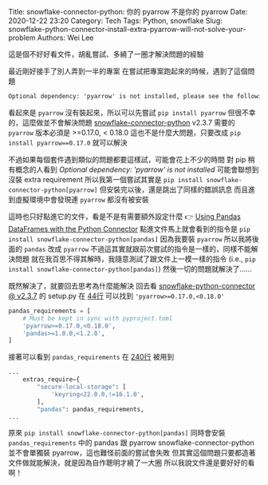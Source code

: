 Title: snowflake-connector-python: 你的 pyarrow 不是你的 pyarrow
Date: 2020-12-22 23:20
Category: Tech
Tags: Python, snowflake
Slug: snowflake-python-connector-install-extra-pyarrow-will-not-solve-your-problem
Authors: Wei Lee

這是個不好好看文件，胡亂嘗試、多繞了一圈才解決問題的經驗

<!--more-->

最近剛好接手了別人弄到一半的專案
在嘗試把專案跑起來的時候，遇到了這個問題

```txt
Optional dependency: 'pyarrow' is not installed, please see the following link for install instructions: https://docs.snowflake.com/en/user-guide/python-connector-pandas.html#installation
```

看起來是 `pyarrow` 沒有裝起來，所以可以先嘗試 `pip install pyarrow`
但很不幸的，這麼做並不會解決問題
[snowflake-connector-python](https://github.com/snowflakedb/snowflake-connector-python) v2.3.7 需要的 `pyarrow` 版本必須是 >=0.17.0, < 0.18.0
這也不是什麼大問題，只要改成 `pip install pyarrow==0.17.0` 就可以解決

不過如果每個套件遇到類似的問題都要這樣試，可能會花上不少的時間
對 pip 稍有概念的人看到 *Optional dependency: 'pyarrow' is not installed* 可能會聯想到沒裝 extra requirement
所以我第一個嘗試其實是 `pip install snowflake-connector-python[pyarrow]`
但安裝完以後，還是跳出了同樣的錯誤訊息
而且進到虛擬環境中會發現連 `pyarrow` 都沒有被安裝

這時也只好點進它的文件，看是不是有需要額外設定什麼
👉 [Using Pandas DataFrames with the Python Connector](https://docs.snowflake.com/en/user-guide/python-connector-pandas.html#installation)
點進文件馬上就會看到的指令是 `pip install snowflake-connector-python[pandas]`
因為我要裝 `pyarrow` 所以我將後面的 `pandas` 改成 `pyarrow`
不過這其實就跟前次嘗試的指令是一樣的，同樣不能解決問題
就在我百思不得其解時，我隨意測試了跟文件上一模一樣的指令
(i.e., `pip install snowflake-connector-python[pandas]`)
然後一切的問題就解決了......

既然解決了，就要回去思考為什麼能解決
回去看 [snowflake-python-connector @ v2.3.7](https://github.com/snowflakedb/snowflake-connector-python/tree/v2.3.7/) 的 setup.py
在 [44行](https://github.com/snowflakedb/snowflake-connector-python/blob/v2.3.7/setup.py#L44) 可以找到 `'pyarrow>=0.17.0,<0.18.0'`

```python
pandas_requirements = [
    # Must be kept in sync with pyproject.toml
    'pyarrow>=0.17.0,<0.18.0',
    'pandas>=1.0.0,<1.2.0',
]
```

接著可以看到 `pandas_requirements` 在 [240行](https://github.com/snowflakedb/snowflake-connector-python/blob/v2.3.7/setup.py#L240) 被用到

```python
...
    extras_require={
        "secure-local-storage": [
            'keyring<22.0.0,!=16.1.0',
        ],
        "pandas": pandas_requirements,
...
```

原來 `pip install snowflake-connector-python[pandas]` 同時會安裝 `pandas_requirements` 中的 pandas 跟 pyarrow
snowflake-connector-python 並不會單獨裝 pyarrow，這也難怪前面的嘗試會失敗
但其實這個問題只要都造著文件做就能解決，就是因為自作聰明才繞了一大圈
所以我說文件還是要好好的看啊！
